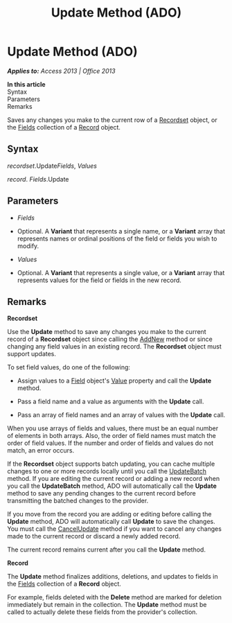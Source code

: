 ﻿---
title: Update Method (ADO)
TOCTitle: Update Method (ADO)
ms:assetid: fc88cab6-c379-bb4f-530c-da08107924e0
ms:mtpsurl: https://msdn.microsoft.com/en-us/library/JJ250294(v=office.15)
ms:contentKeyID: 48548893
ms.date: 09/18/2015
mtps_version: v=office.15
---

# Update Method (ADO)


_**Applies to:** Access 2013 | Office 2013_

**In this article**  
Syntax  
Parameters  
Remarks  

Saves any changes you make to the current row of a [Recordset](recordset-object-ado.md) object, or the [Fields](fields-collection-ado.md) collection of a [Record](record-object-ado.md) object.

## Syntax

*recordset*.Update*Fields*, *Values*

*record*. *Fields*.Update

## Parameters

  - *Fields*

  - Optional. A **Variant** that represents a single name, or a **Variant** array that represents names or ordinal positions of the field or fields you wish to modify.

  - *Values*

  - Optional. A **Variant** that represents a single value, or a **Variant** array that represents values for the field or fields in the new record.

## Remarks

**Recordset**

Use the **Update** method to save any changes you make to the current record of a **Recordset** object since calling the [AddNew](addnew-method-ado.md) method or since changing any field values in an existing record. The **Recordset** object must support updates.

To set field values, do one of the following:

  - Assign values to a [Field](field-object-ado.md) object's [Value](value-property-ado.md) property and call the **Update** method.

  - Pass a field name and a value as arguments with the **Update** call.

  - Pass an array of field names and an array of values with the **Update** call.

When you use arrays of fields and values, there must be an equal number of elements in both arrays. Also, the order of field names must match the order of field values. If the number and order of fields and values do not match, an error occurs.

If the **Recordset** object supports batch updating, you can cache multiple changes to one or more records locally until you call the [UpdateBatch](updatebatch-method-ado.md) method. If you are editing the current record or adding a new record when you call the **UpdateBatch** method, ADO will automatically call the **Update** method to save any pending changes to the current record before transmitting the batched changes to the provider.

If you move from the record you are adding or editing before calling the **Update** method, ADO will automatically call **Update** to save the changes. You must call the [CancelUpdate](cancelupdate-method-ado.md) method if you want to cancel any changes made to the current record or discard a newly added record.

The current record remains current after you call the **Update** method.

**Record**

The **Update** method finalizes additions, deletions, and updates to fields in the [Fields](fields-collection-ado.md) collection of a **Record** object.

For example, fields deleted with the **Delete** method are marked for deletion immediately but remain in the collection. The **Update** method must be called to actually delete these fields from the provider's collection.


